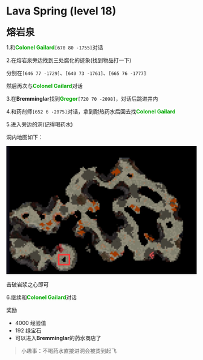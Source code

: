 # Lava Spring (level 18)
<span style="font-size: 25px;">**熔岩泉**</span>

1.和<font color=00AA00>**Colonel Gailard**</font>`[670 80 -1755]`对话

2.在熔岩泉旁边找到三处腐化的迹象(找到物品打一下)

分别在`[646 77 -1729]`、`[640 73 -1761]`、`[665 76 -1777]`

然后再次与<font color=00AA00>**Colonel Gailard**</font>对话

3.在**Bremminglar**找到<font color=00AA00>**Gregor**</font>`[720 70 -2098]`，对话后跳进井内

4.和药剂师`[652 6 -2075]`对话，拿到耐热药水后回去找<font color=00AA00>**Colonel Gailard**</font>

5.进入旁边的洞(记得喝药水)

洞内地图如下：

![](/assets/img/lvl18-1.jpg)

击破岩浆之心即可

6.继续和<font color=00AA00>**Colonel Gailard**</font>对话

奖励
+ 4000 经验值 
+ 192 绿宝石
+ 可以进入**Bremminglar**的药水商店了

>小趣事：不喝药水直接进洞会被烫到起飞
